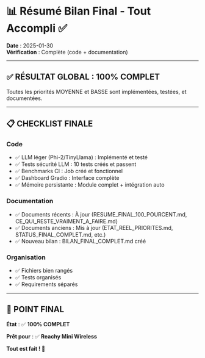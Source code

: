# 📊 Résumé Bilan Final - Tout Accompli ✅

**Date** : 2025-01-30  
**Vérification** : Complète (code + documentation)

---

## ✅ RÉSULTAT GLOBAL : **100% COMPLET**

Toutes les priorités MOYENNE et BASSE sont implémentées, testées, et documentées.

---

## 📋 CHECKLIST FINALE

### Code
- ✅ LLM léger (Phi-2/TinyLlama) : Implémenté et testé
- ✅ Tests sécurité LLM : 10 tests créés et passent
- ✅ Benchmarks CI : Job créé et fonctionnel
- ✅ Dashboard Gradio : Interface complète
- ✅ Mémoire persistante : Module complet + intégration auto

### Documentation
- ✅ Documents récents : À jour (RESUME_FINAL_100_POURCENT.md, CE_QUI_RESTE_VRAIMENT_A_FAIRE.md)
- ✅ Documents anciens : Mis à jour (ETAT_REEL_PRIORITES.md, STATUS_FINAL_COMPLET.md, etc.)
- ✅ Nouveau bilan : BILAN_FINAL_COMPLET.md créé

### Organisation
- ✅ Fichiers bien rangés
- ✅ Tests organisés
- ✅ Requirements séparés

---

## 🎯 POINT FINAL

**État** : ✅ **100% COMPLET**

**Prêt pour** : ✅ **Reachy Mini Wireless**

**Tout est fait ! 🎉**

